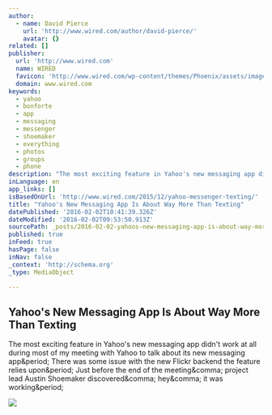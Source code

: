 ```yaml
---
author:
  - name: David Pierce
    url: 'http://www.wired.com/author/david-pierce/'
    avatar: {}
related: []
publisher:
  url: 'http://www.wired.com'
  name: WIRED
  favicon: 'http://www.wired.com/wp-content/themes/Phoenix/assets/images/favicon.ico'
  domain: www.wired.com
keywords:
  - yahoo
  - bonforte
  - app
  - messaging
  - messenger
  - shoemaker
  - everything
  - photos
  - groups
  - phone
description: "The most exciting feature in Yahoo's new messaging app didn't work at all during most of my meeting with Yahoo to talk about its new messaging app. There was some issue with the new Flickr backend the feature relies upon. Just before the end of the meeting, project lead Austin Shoemaker discovered, hey, it was working."
inLanguage: en
app_links: []
isBasedOnUrl: 'http://www.wired.com/2015/12/yahoo-messenger-texting/'
title: "Yahoo's New Messaging App Is About Way More Than Texting"
datePublished: '2016-02-02T10:41:39.326Z'
dateModified: '2016-02-02T09:53:50.913Z'
sourcePath: _posts/2016-02-02-yahoos-new-messaging-app-is-about-way-more-than-texting.md
published: true
inFeed: true
hasPage: false
inNav: false
_context: 'http://schema.org'
_type: MediaObject

---
```

<article style=""><h1>Yahoo's New Messaging App Is About Way More Than Texting</h1><p>The most exciting feature in Yahoo's new messaging app didn't work at all during most of my meeting with Yahoo to talk about its new messaging app&amp;period; There was some issue with the new Flickr backend the feature relies upon&amp;period; Just before the end of the meeting&amp;comma; project lead Austin Shoemaker discovered&amp;comma; hey&amp;comma; it was working&amp;period;</p><img src="http://www.wired.com/wp-content/uploads/2015/12/Yahoo-Messenger_Hero-Image2-1200x630.jpg" /></article>
